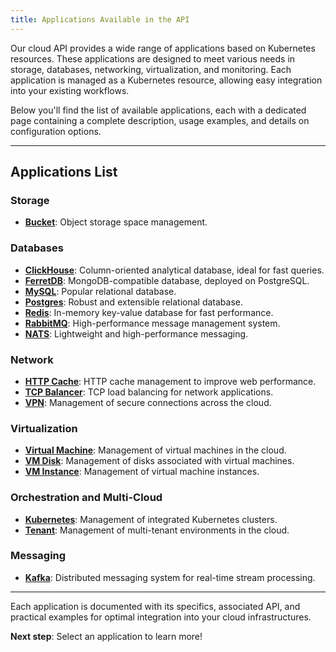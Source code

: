 ```yaml
---
title: Applications Available in the API
---
```


Our cloud API provides a wide range of applications based on Kubernetes resources. These applications are designed to meet various needs in storage, databases, networking, virtualization, and monitoring. Each application is managed as a Kubernetes resource, allowing easy integration into your existing workflows.

Below you'll find the list of available applications, each with a dedicated page containing a complete description, usage examples, and details on configuration options.

---

## Applications List

### Storage

- **[Bucket](buckets.md)**: Object storage space management.

### Databases

- **[ClickHouse](clickhouses.md)**: Column-oriented analytical database, ideal for fast queries.
- **[FerretDB](ferretdb.md)**: MongoDB-compatible database, deployed on PostgreSQL.
- **[MySQL](mysqls.md)**: Popular relational database.
- **[Postgres](postgreses.md)**: Robust and extensible relational database.
- **[Redis](redises.md)**: In-memory key-value database for fast performance.
- **[RabbitMQ](rabbitmqs.md)**: High-performance message management system.
- **[NATS](natses.md)**: Lightweight and high-performance messaging.

### Network

- **[HTTP Cache](httpcaches.md)**: HTTP cache management to improve web performance.
- **[TCP Balancer](tcpbalancers.md)**: TCP load balancing for network applications.
- **[VPN](vpns.md)**: Management of secure connections across the cloud.

### Virtualization

- **[Virtual Machine](virtualmachines.md)**: Management of virtual machines in the cloud.
- **[VM Disk](vmdisks.md)**: Management of disks associated with virtual machines.
- **[VM Instance](vminstances.md)**: Management of virtual machine instances.

### Orchestration and Multi-Cloud

- **[Kubernetes](kuberneteses.md)**: Management of integrated Kubernetes clusters.
- **[Tenant](tenants.md)**: Management of multi-tenant environments in the cloud.

### Messaging

- **[Kafka](kafkas.md)**: Distributed messaging system for real-time stream processing.

---

Each application is documented with its specifics, associated API, and practical examples for optimal integration into your cloud infrastructures.

**Next step**: Select an application to learn more!

